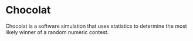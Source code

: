 # Chocolat
Chocolat is a software simulation that uses statistics to determine the most likely winner of a random numeric contest.